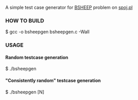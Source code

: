 A simple test case generator for [BSHEEP](www.spoj.pl/problems/BSHEEP) problem on [spoj.pl](http://www.spoj.pl)

### HOW TO BUILD

$ gcc -o bsheepgen bsheepgen.c -Wall

### USAGE

#### Random testcase generation
$ ./bsheepgen

#### "Consistently random" testcase generation
$ ./bsheepgen [N]
